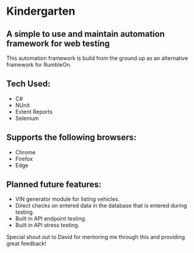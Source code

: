 # Kindergarten

## A simple to use and maintain automation framework for web testing

This automation framework is build from the ground up as an alternative framework for RumbleOn.

## Tech Used:
- C#
- NUnit
- Extent Reports
- Selenium

## Supports the following browsers:
- Chrome
- Firefox
- Edge

## Planned future features:
- VIN generator module for listing vehicles.
- Direct checks on entered data in the database that is entered during testing. 
- Built in API endpoint testing. 
- Built in API stress testing.

Special shout out to David for mentoring me through this and providing great feedback!

